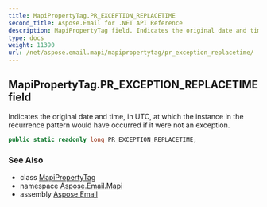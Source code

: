 ```yaml
---
title: MapiPropertyTag.PR_EXCEPTION_REPLACETIME
second_title: Aspose.Email for .NET API Reference
description: MapiPropertyTag field. Indicates the original date and time in UTC at which the instance in the recurrence pattern would have occurred if it were not an exception
type: docs
weight: 11390
url: /net/aspose.email.mapi/mapipropertytag/pr_exception_replacetime/
---
```

## MapiPropertyTag.PR_EXCEPTION_REPLACETIME field

Indicates the original date and time, in UTC, at which the instance in the recurrence pattern would have occurred if it were not an exception.

```csharp
public static readonly long PR_EXCEPTION_REPLACETIME;
```

### See Also

* class [MapiPropertyTag](../)
* namespace [Aspose.Email.Mapi](../../mapipropertytag/)
* assembly [Aspose.Email](../../../)


